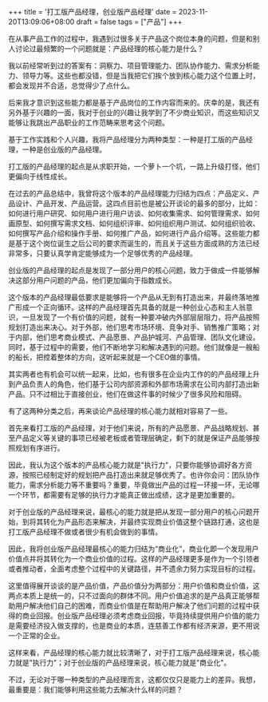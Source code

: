 +++
title = '打工版产品经理，创业版产品经理'
date = 2023-11-20T13:09:06+08:00
draft = false
tags = ["产品"]
+++

在从事产品工作的过程中，我遇到过很多关于产品这个岗位本身的问题，但是和别人讨论过最频繁的一个问题就是：产品经理的核心能力是什么？

我以前经常听到过的答案有：洞察力、项目管理能力、团队协作能力、需求分析能力、领导力等。这些也都没错，但是当我把它们挨个放到核心能力这个位置上时，都会发现并不合适，总觉得少了点什么。

后来我才意识到这些能力都是基于产品岗位的工作内容而来的。庆幸的是，我还有另外基于兴趣的一面，我对于创业的兴趣让我学到了不少商业知识，而这些知识又能够让我跳出产品职业的工作范畴来思考这个问题。

基于工作实践和个人兴趣，我将产品经理分为两种类型：一种是打工版的产品经理，一种是创业版的产品经理。

打工版的产品经理的起点是从求职开始，一个萝卜一个坑，一路上升级打怪，他们更偏向于线性成长。

在过去的产品总结中，我曾将这个版本的产品经理能力归结为四点：产品定义、产品设计、产品开发、产品运营。这四点目前也是被公开谈论的最多的部分，比如：如何进行用户研究、如何用户进行用户访谈、如何收集需求、如何管理需求、如何画原型、如何撰写需求文档、如何组织评审、如何组织用户测试、如何组织验收、如何撰写产品介绍和操作手册、如何推广产品，如何进行产品介绍等。这些能力都是基于这个岗位诞生之后公司的要求而诞生的，而且关于这些方面成熟的方法已经非常多，只要认真学肯定能够成为一个足够优秀的产品经理。

创业版的产品经理的起点是发现了一部分用户的核心问题，致力于做成一件能够解决这部分用户问题的产品，他们更加偏向于指数成长。

这个版本的产品经理最低要求是能够将一个产品从无到有打造出来，并最终落地推广形成一个正向循环。这样的产品经理首先具备的就是一种创业心态和主人翁意识，一旦发现了一个有价值的问题，就有一种要冲破内外部层层阻力，将产品按照规划打造出来决心。对于外部，他们思考市场环境、竞争对手、销售推广策略；对于内部，他们思考商业模式、产品愿景、产品护城河、产品管理、团队文化建设。同时，基于过程中的需要，他们不断地学习和解决遇到的问题。他们就像是一艘船的船长，把控着整体的方向，这听起来就是一个CEO做的事情。

其实两者也有机会可以统一起来，比如，也有很多在企业内工作的的产品经理上升到产品负责人的角色，他们基于公司内部资源和外部市场需求在公司内部打造出新产品。只不过相比于直接创业，他们在做这件事的时候少了很多风险和阻碍。

有了这两种分类之后，再来谈论产品经理的核心能力就相对容易了一些。

首先来看打工版的产品经理，对于他们来说，所有的产品愿景、产品战略规划、甚至产品定义等关键的事项已经被老板或者管理层确定，剩下的就是保证产品能够按照规划有序进行。

因此，我认为这个版本的产品核心能力就是"执行力"，只要你能够协调好各方资源，按照已经制定好的规划把产品打造出来就足够优秀了。也许你会问：团队协作能力，需求分析能力等不重要吗？重要，毕竟做出产品的过程一环接一环，无论哪一个环节，都需要有足够的执行力才能真正做出成绩，这才是更加重要的。

对于创业版的产品经理来说，最核心的能力就是把从发现一部分用户的核心问题开始，到将其转化为产品形态来解决，并最终实现商业价值这整个链路打通，这也是打工版产品经理不做或者很少有机会做到的事情。

因此，我将创业版产品经理最核心的能力归结为“商业化”，商业化即一个发现用户价值点并将其转化为一个商业价值的过程。这样的产品经理更多是作为一个引领者或者推动者，全面考虑整个过程中的关键路径，并不遗余力努力实现目标的过程。

这里值得展开谈谈的是产品价值，产品价值分为两部分：用户价值和商业价值，这两点本质上是统一的，只不过面向的群体不同。用户价值追求的是产品真正能够帮助用户解决他们自己的困难，而商业价值是在帮助用户解决了他们问题的过程中获得的商业回报。创业版产品经理必须考虑商业回报，毕竟持续提供用户价值的能力是需要经济投入做支撑的，也是商业的本质，连慈善工作都有经济来源，更不用说一个正常的企业。

这样来看，产品经理的核心能力就比较清晰了，对于打工版产品经理来说，核心能力就是"执行力"；对于创业版的产品经理来说，核心能力就是"商业化"。

不过，无论对于哪一种类型的产品经理而言，这都仅仅只是能力上的差异。我想，最重要是：我们能够利用这些能力去解决什么样的问题？